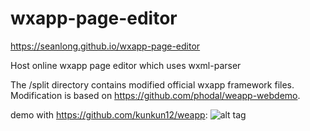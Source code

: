 # wxapp-page-editor
https://seanlong.github.io/wxapp-page-editor

Host online wxapp page editor which uses wxml-parser

The /split directory contains modified official wxapp framework files. Modification is based on https://github.com/phodal/weapp-webdemo.

demo with https://github.com/kunkun12/weapp:
![alt tag](https://cloud.githubusercontent.com/assets/1661875/19827847/902a622e-9de8-11e6-9f4a-a1b41b2ac55e.gif)
